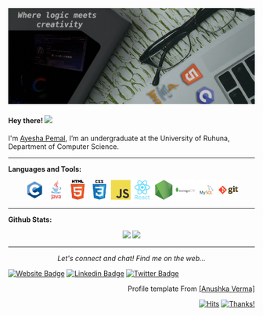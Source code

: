 <img src="cover1.png" alt="cover">

<h4> Hey there! <img src="https://raw.githubusercontent.com/verma-anushka/verma-anushka/master/gifs/wave.gif" width="30px"></h4>

I'm [Ayesha Pemal](https://ayesha.csbodima.lk), I’m an undergraduate at the University of Ruhuna, Department of Computer Science.

---

**Languages and Tools:**

<p align="center">

  <div align="center">
  
  <code><img height="40" src="https://raw.githubusercontent.com/github/explore/80688e429a7d4ef2fca1e82350fe8e3517d3494d/topics/c/c.png"></code> <code><img height="40" src="https://raw.githubusercontent.com/devicons/devicon/master/icons/java/java-original-wordmark.svg"></code> <code><img height="40" src="https://raw.githubusercontent.com/github/explore/80688e429a7d4ef2fca1e82350fe8e3517d3494d/topics/html/html.png"></code> <code><img height="40" src="https://raw.githubusercontent.com/github/explore/80688e429a7d4ef2fca1e82350fe8e3517d3494d/topics/css/css.png"></code> <code><img height="40" src="https://raw.githubusercontent.com/github/explore/80688e429a7d4ef2fca1e82350fe8e3517d3494d/topics/javascript/javascript.png"></code> <code><img height="40" src="https://raw.githubusercontent.com/devicons/devicon/master/icons/react/react-original-wordmark.svg"></code> <code><img height="40" src="https://raw.githubusercontent.com/github/explore/80688e429a7d4ef2fca1e82350fe8e3517d3494d/topics/nodejs/nodejs.png"></code> <code><img height="40" src="https://raw.githubusercontent.com/github/explore/80688e429a7d4ef2fca1e82350fe8e3517d3494d/topics/mongodb/mongodb.png"></code> <code><img height="40" src="https://raw.githubusercontent.com/github/explore/80688e429a7d4ef2fca1e82350fe8e3517d3494d/topics/mysql/mysql.png"></code> <code><img height="40" src="https://raw.githubusercontent.com/github/explore/80688e429a7d4ef2fca1e82350fe8e3517d3494d/topics/git/git.png"></code>

  </div>
  </p>

---

**Github Stats:**

<p align="center">
  
  <img src="https://github-readme-stats.vercel.app/api?username=ayeshpemal&show_icons=true&theme=dracula&line_height=32">
  <img src="https://github-readme-stats.vercel.app/api/top-langs/?username=ayeshpemal&count_private=true&theme=dracula">

</p>

---

<p align="center">
  <i>Let's connect and chat! Find me on the web...</i>
  
   [![Website Badge](https://img.shields.io/badge/-ayesha.csbodima.lk-47CCCC?style=flat&logo=Google-Chrome&logoColor=white&link=https://csbodima.lk/ayesha)](https://ayesha.csbodima.lk)
   [![Linkedin Badge](https://img.shields.io/badge/ayeshapemal-blue?style=flat-square&logo=Linkedin&logoColor=white&link=https://www.linkedin.com/in/ayesha-pemal/)](https://www.linkedin.com/in/ayesha-pemal/)
   [![Twitter Badge](https://img.shields.io/badge/@Ay3sh_pemal-1ca0f1?style=flat-square&labelColor=1ca0f1&logo=twitter&logoColor=white&link=https://x.com/Ay3sh_pemal)](https://x.com/Ay3sh_pemal) 

  <p align="right">
    Profile template From <a href="https://github.com/verma-anushka"><span >[Anushka Verma]</span></a>
  </p>
</p>

<div align="right">
  
  [![Hits](https://hits.seeyoufarm.com/api/count/incr/badge.svg?url=https%3A%2F%2Fgithub.com%2Fayeshpemal&count_bg=%2379C83D&title_bg=%23555555&icon=&icon_color=%23E7E7E7&title=hits&edge_flat=false)](https://hits.seeyoufarm.com) <!--![ViewCount](https://views.whatilearened.today/views/github/verma-anushka/verma-anushka.svg)--> [![Thanks!](https://img.shields.io/badge/Thanks%20for%20visiting-!-1EAEDB.svg)](https://csbodima.lk/ayesha)

</div>
